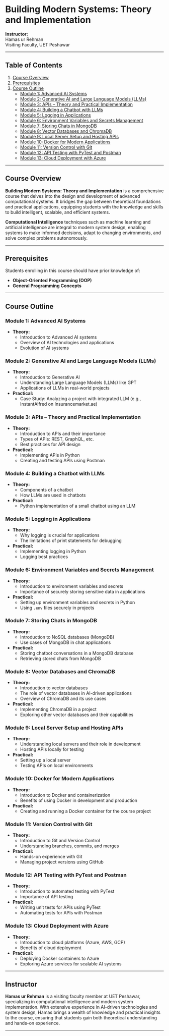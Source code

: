 # Building Modern Systems: Theory and Implementation

**Instructor:**  
Hamas ur Rehman  
Visiting Faculty, UET Peshawar

---

## Table of Contents

1. [Course Overview](#course-overview)
2. [Prerequisites](#prerequisites)
3. [Course Outline](#course-outline)
    - [Module 1: Advanced AI Systems](#module-1-advanced-ai-systems)
    - [Module 2: Generative AI and Large Language Models (LLMs)](#module-2-generative-ai-and-large-language-models-llms)
    - [Module 3: APIs – Theory and Practical Implementation](#module-3-apis--theory-and-practical-implementation)
    - [Module 4: Building a Chatbot with LLMs](#module-4-building-a-chatbot-with-llms)
    - [Module 5: Logging in Applications](#module-5-logging-in-applications)
    - [Module 6: Environment Variables and Secrets Management](#module-6-environment-variables-and-secrets-management)
    - [Module 7: Storing Chats in MongoDB](#module-7-storing-chats-in-mongodb)
    - [Module 8: Vector Databases and ChromaDB](#module-8-vector-databases-and-chromadb)
    - [Module 9: Local Server Setup and Hosting APIs](#module-9-local-server-setup-and-hosting-apis)
    - [Module 10: Docker for Modern Applications](#module-10-docker-for-modern-applications)
    - [Module 11: Version Control with Git](#module-11-version-control-with-git)
    - [Module 12: API Testing with PyTest and Postman](#module-12-api-testing-with-pytest-and-postman)
    - [Module 13: Cloud Deployment with Azure](#module-13-cloud-deployment-with-azure)

---

## Course Overview

**Building Modern Systems: Theory and Implementation** is a comprehensive course that delves into the design and development of advanced computational systems. It bridges the gap between theoretical foundations and practical applications, equipping students with the knowledge and skills to build intelligent, scalable, and efficient systems. 

**Computational Intelligence** techniques such as machine learning and artificial intelligence are integral to modern system design, enabling systems to make informed decisions, adapt to changing environments, and solve complex problems autonomously.

---

## Prerequisites

Students enrolling in this course should have prior knowledge of:

- **Object-Oriented Programming (OOP)**
- **General Programming Concepts**

---

## Course Outline

### Module 1: Advanced AI Systems

- **Theory:**
  - Introduction to Advanced AI systems
  - Overview of AI technologies and applications
  - Evolution of AI systems

### Module 2: Generative AI and Large Language Models (LLMs)

- **Theory:**
  - Introduction to Generative AI
  - Understanding Large Language Models (LLMs) like GPT
  - Applications of LLMs in real-world projects
- **Practical:**
  - Case Study: Analyzing a project with integrated LLM (e.g., InstantAlfred on Insurancemarket.ae)

### Module 3: APIs – Theory and Practical Implementation

- **Theory:**
  - Introduction to APIs and their importance
  - Types of APIs: REST, GraphQL, etc.
  - Best practices for API design
- **Practical:**
  - Implementing APIs in Python
  - Creating and testing APIs using Postman

### Module 4: Building a Chatbot with LLMs

- **Theory:**
  - Components of a chatbot
  - How LLMs are used in chatbots
- **Practical:**
  - Python implementation of a small chatbot using an LLM

### Module 5: Logging in Applications

- **Theory:**
  - Why logging is crucial for applications
  - The limitations of print statements for debugging
- **Practical:**
  - Implementing logging in Python
  - Logging best practices

### Module 6: Environment Variables and Secrets Management

- **Theory:**
  - Introduction to environment variables and secrets
  - Importance of securely storing sensitive data in applications
- **Practical:**
  - Setting up environment variables and secrets in Python
  - Using `.env` files securely in projects

### Module 7: Storing Chats in MongoDB

- **Theory:**
  - Introduction to NoSQL databases (MongoDB)
  - Use cases of MongoDB in chat applications
- **Practical:**
  - Storing chatbot conversations in a MongoDB database
  - Retrieving stored chats from MongoDB

### Module 8: Vector Databases and ChromaDB

- **Theory:**
  - Introduction to vector databases
  - The role of vector databases in AI-driven applications
  - Overview of ChromaDB and its use cases
- **Practical:**
  - Implementing ChromaDB in a project
  - Exploring other vector databases and their capabilities

### Module 9: Local Server Setup and Hosting APIs

- **Theory:**
  - Understanding local servers and their role in development
  - Hosting APIs locally for testing
- **Practical:**
  - Setting up a local server
  - Testing APIs on local environments

### Module 10: Docker for Modern Applications

- **Theory:**
  - Introduction to Docker and containerization
  - Benefits of using Docker in development and production
- **Practical:**
  - Creating and running a Docker container for the course project

### Module 11: Version Control with Git

- **Theory:**
  - Introduction to Git and Version Control
  - Understanding branches, commits, and merges
- **Practical:**
  - Hands-on experience with Git
  - Managing project versions using GitHub

### Module 12: API Testing with PyTest and Postman

- **Theory:**
  - Introduction to automated testing with PyTest
  - Importance of API testing
- **Practical:**
  - Writing unit tests for APIs using PyTest
  - Automating tests for APIs with Postman

### Module 13: Cloud Deployment with Azure

- **Theory:**
  - Introduction to cloud platforms (Azure, AWS, GCP)
  - Benefits of cloud deployment
- **Practical:**
  - Deploying Docker containers to Azure
  - Exploring Azure services for scalable AI systems

---

## Instructor

**Hamas ur Rehman** is a visiting faculty member at UET Peshawar, specializing in computational intelligence and modern system implementation. With extensive experience in AI-driven technologies and system design, Hamas brings a wealth of knowledge and practical insights to the course, ensuring that students gain both theoretical understanding and hands-on experience.

---
